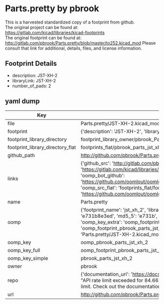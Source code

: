 # Parts.pretty by pbrook  
This is a harvested standardized copy of a footprint from github.  
The original project can be found at:  
https://gitlab.com/kicad/libraries/kicad-footprints  
The original footprint can be found at:
http://gitlab.com/pbrook/Parts.pretty/blob/master/to252.kicad_mod
Please consult that link for additional, details, files, and license information.  
## Footprint Details
* description: JST-XH-2  
* libraryLink: JST-XH-2  
* number_of_pads: 2  
## yaml dump  
| Key | Value |  
| --- | --- |  
| file | Parts.pretty/JST-XH-2.kicad_mod |  
| footprint | {'description': 'JST-XH-2', 'libraryLink': 'JST-XH-2', 'number_of_pads': 2} |  
| footprint_library_directory | footprint_library_owner/pbrook_Parts.pretty |  
| footprint_library_directory_flat | footprints_flat/pbrook_parts_jst_xh_2/working |  
| github_path | http://github.com/pbrook/Parts.pretty/blob/master/JST-XH-2.kicad_mod |  
| links | {'github_src': 'http://gitlab.com/pbrook/Parts.pretty/blob/master/to252.kicad_mod', 'github_src_repo': 'https://gitlab.com/kicad/libraries/kicad-footprints', 'oomp_bot': 'footprints/pbrook_parts_jst_xh_2/working', 'oomp_bot_github': 'https://github.com/oomlout/oomlout_oomp_footprint_bot/tree/main/footprints/pbrook_parts_jst_xh_2/working', 'oomp_src_flat': 'footprints_flat/footprints_flat/pbrook_parts_jst_xh_2/working', 'oomp_src_flat_github': 'https://github.com/oomlout/oomlout_oomp_footprint_src/tree/main/footprints_flat/pbrook_parts_jst_xh_2/working'} |  
| name | Parts.pretty |  
| oomp | {'footprint_name': 'jst_xh_2', 'library_name': 'parts', 'md5': 'e731b8e3ed42f2e89e47f863d0e1fab7', 'md5_10': 'e731b8e3ed', 'md5_5': 'e731b', 'md5_6': 'e731b8', 'oomp_key': 'oomp_pbrook_parts_jst_xh_2', 'oomp_key_extra': 'oomp_footprint_pbrook_parts_jst_xh_2', 'oomp_key_full': 'oomp_footprint_pbrook_parts_jst_xh_2_e731b8', 'oomp_key_simple': 'pbrook_parts_jst_xh_2', 'original_filename': 'Parts.pretty/JST-XH-2.kicad_mod', 'owner_name': 'pbrook'} |  
| oomp_key | oomp_pbrook_parts_jst_xh_2 |  
| oomp_key_full | oomp_footprint_pbrook_parts_jst_xh_2 |  
| oomp_key_simple | pbrook_parts_jst_xh_2 |  
| owner | pbrook |  
| repo | {'documentation_url': 'https://docs.github.com/rest/overview/resources-in-the-rest-api#rate-limiting', 'message': "API rate limit exceeded for 84.66.173.59. (But here's the good news: Authenticated requests get a higher rate limit. Check out the documentation for more details.)"} |  
| url | http://github.com/pbrook/Parts.pretty |  

